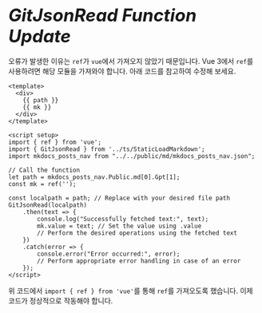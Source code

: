 # **<span style="font-size: 35px; font-style: italic;">GitJsonRead Function Update</span>**


<div class="body-full">

오류가 발생한 이유는 `ref`가 `vue`에서 가져오지 않았기 때문입니다. Vue 3에서 `ref`를 사용하려면 해당 모듈을 가져와야 합니다. 아래 코드를 참고하여 수정해 보세요.

```vue
<template>
  <div>
    {{ path }}
    {{ mk }}
  </div>
</template>

<script setup>
import { ref } from 'vue';
import { GitJsonRead } from '../ts/StaticLoadMarkdown';
import mkdocs_posts_nav from "../../public/md/mkdocs_posts_nav.json";

// Call the function
let path = mkdocs_posts_nav.Public.md[0].Gpt[1];
const mk = ref('');

const localpath = path; // Replace with your desired file path
GitJsonRead(localpath)
    .then(text => {
        console.log("Successfully fetched text:", text);
        mk.value = text; // Set the value using .value
        // Perform the desired operations using the fetched text
    })
    .catch(error => {
        console.error("Error occurred:", error);
        // Perform appropriate error handling in case of an error
    });
</script>
```

위 코드에서 `import { ref } from 'vue'`를 통해 `ref`를 가져오도록 했습니다. 이제 코드가 정상적으로 작동해야 합니다.


</div>